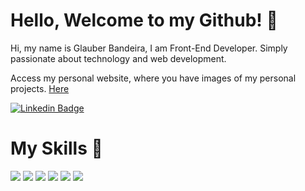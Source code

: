 # Hello, Welcome to my Github! 👋

Hi, my name is Glauber Bandeira, I am Front-End Developer. Simply passionate about technology and web development.

Access my personal website, where you have images of my personal projects.
[Here](https://glauberbandeira.vercel.app/)

[![Linkedin Badge](https://img.shields.io/badge/-LinkedIn-blue?style=flat-square&logo=Linkedin&logoColor=white&link=www.linkedin.com/in/glauberbandeira/)](www.linkedin.com/in/glauberbandeira/)

# My Skills 🚀

<img src="https://img.shields.io/badge/HTML-239120?style=for-the-badge&logo=html5&logoColor=white" />

<img src="https://img.shields.io/badge/CSS3-1572B6?style=for-the-badge&logo=css3&logoColor=white" />

<img src="https://img.shields.io/badge/Javascript-323330?style=for-the-badge&logo=javascript&logoColor=F7DF1E" />

<img src="https://img.shields.io/badge/Bootstrap-563D7C?style=for-the-badge&logo=bootstrap&logoColor=white" />

<img src="https://img.shields.io/badge/MySQL-00000F?style=for-the-badge&logo=mysql&logoColor=white" />

<img src="https://img.shields.io/badge/PostgreSQL-316192?style=for-the-badge&logo=postgresql&logoColor=white" />




